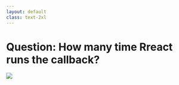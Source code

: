 ```yaml
---
layout: default
class: text-2xl
---
```


# Question: How many time Rreact runs the callback?

<img src="/images/04-situation-01-04.png" class="w-full m-auto" />
